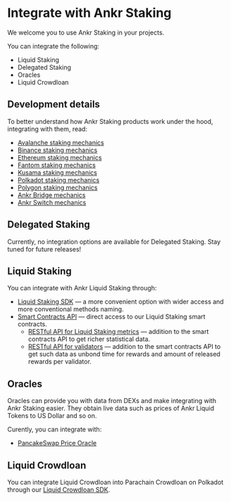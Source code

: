 # Integrate with Ankr Staking
We welcome you to use Ankr Staking in your projects.

You can integrate the following:
* Liquid Staking
* Delegated Staking
* Oracles
* Liquid Crowdloan

## Development details
To better understand how Ankr Staking products work under the hood, integrating with them, read:
* [Avalanche staking mechanics](/staking/for-integrators/dev-details/avax-liquid-staking-mechanics/)
* [Binance staking mechanics](/staking/for-integrators/dev-details/bnb-liquid-staking-mechanics/)
* [Ethereum staking mechanics](/staking/for-integrators/dev-details/eth-liquid-staking-mechanics/)
* [Fantom staking mechanics](/staking/for-integrators/dev-details/ftm-liquid-staking-mechanics/)
* [Kusama staking mechanics](/staking/for-integrators/dev-details/ksm-liquid-staking-mechanics/)
* [Polkadot staking mechanics](/staking/for-integrators/dev-details/dot-liquid-staking-mechanics/)
* [Polygon staking mechanics](/staking/for-integrators/dev-details/matic-liquid-staking-mechanics/)
* [Ankr Bridge mechanics](/staking/for-integrators/dev-details/bridge-mechanics/)
* [Ankr Switch mechanics](/staking/for-integrators/dev-details/switch-mechanics/)

## Delegated Staking
Currently, no integration options are available for Delegated Staking. Stay tuned for future releases!

## Liquid Staking 
You can integrate with Ankr Liquid Staking through:  
* [Liquid Staking SDK](/staking/for-integrators/sdk/liquid-staking-sdk/) — a more convenient option with wider access and more conventional methods naming. 
* [Smart Contracts API](/staking/for-integrators/smart-contract-api/overview/) — direct access to our Liquid Staking smart contracts.
  * [RESTful API for Liquid Staking metrics](/staking/for-integrators/restful-api/staking-metrics/) — addition to the smart contracts API to get richer statistical data.
  * [RESTful API for validators](/staking/for-integrators/restful-api/validator-api/) — addition to the smart contracts API to get such data as unbond time for rewards and amount of released rewards per validator. 

## Oracles 
Oracles can provide you with data from DEXs and make integrating with Ankr Staking easier.
They obtain live data such as prices of Ankr Liquid Tokens to US Dollar and so on.

Curently, you can integrate with:
* [PancakeSwap Price Oracle](/staking/for-integrators/oracles/pancakeswap-oracle/)

## Liquid Crowdloan
You can integrate Liquid Crowdloan into Parachain Crowdloan on Polkadot through our [Liquid Crowdloan SDK](/staking/for-integrators/sdk/liquid-crowdloan-sdk/).

